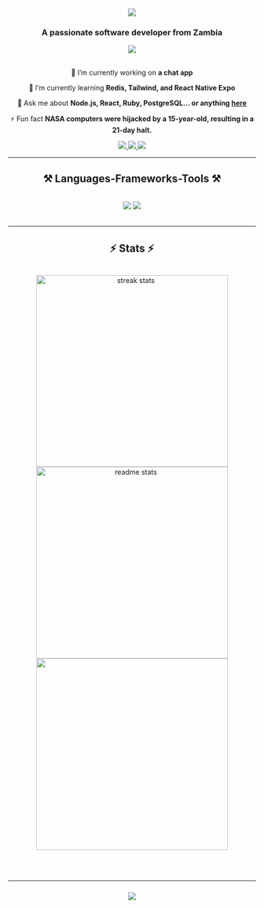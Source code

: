 <h1  align="center">
    <img src="https://readme-typing-svg.herokuapp.com/?font=Righteous&size=35&center=true&vCenter=true&width=500&height=70&duration=4000&lines=Hi+There!+👋;+I'm+Richard+Sikaonga!;" />
</h1>
<h3 align="center">A passionate software developer from Zambia</h3>
<div  align="center">
 <img align="center" src="https://github.com/richie1988/richie1988/assets/97953658/e8d2bca5-f370-42b5-897c-df546942c65d"/>
</div>

<br/>
<div align="center">
 
 🔭 I’m currently working on **a chat app**
 
 🌱 I’m currently learning **Redis, Tailwind, and React Native Expo**

 💬 Ask me about **Node.js, React, Ruby, PostgreSQL... or anything [here](https://github.com/richie1988/My-Portfolio/issues)**

 ⚡ Fun fact **NASA computers were hijacked by a 15-year-old, resulting in a 21-day halt.**
 
 </div>
 
<div align="center"> 
  <a href="richiessikaonga@gmail.com">
    <img src="https://img.shields.io/badge/Gmail-333333?style=for-the-badge&logo=gmail&logoColor=red" />
  </a>
  <a href="https://www.linkedin.com/in/richard-sikaonga-039940275/" target="_blank">
    <img src="https://img.shields.io/badge/LinkedIn-0077B5?style=for-the-badge&logo=linkedin&logoColor=white" target="_blank" />
  </a>
  <a href="https://richie1988.github.io/My-Portfolio/" target="_blank">
     <img src="https://img.shields.io/badge/Portfolio-FF5722?style=for-the-badge&logo=todoist&logoColor=white" target="_blank" /> <!-- sqlite, safari, google-chrome are other good icon options -->
  </a>
</div>

 <hr/>
 
<h2 align="center">⚒️ Languages-Frameworks-Tools ⚒️</h2>
<br/>
<div align="center">
    <img src="https://skillicons.dev/icons?i=react,bootstrap,mui,html,css,vscode,github,figma,tailwind,git,r" />
    <img src="https://skillicons.dev/icons?i=nodejs,ruby,javascript,typescript,express,firebase,postman,redux,sass,postgresql,mysql,flask" /><br>
</div>

<br/>
<hr/>

<h2 align="center">⚡ Stats ⚡</h2>
<br>
<div align=center>
  <img width=390 src="https://github-readme-streak-stats-salesp07.vercel.app/?user=richie1988&count_private=true&theme=react&border_radius=10" alt="streak stats"/>
  <img width=390 src="https://github-readme-stats.vercel.app/api?username=richie1988&count_private=true&show_icons=true&theme=react&rank_icon=github&border_radius=10" alt="readme stats" />
  <br/>
    <img width=390 src="https://github-readme-stats.vercel.app/api/top-langs/?username=richie1988&layout=compact&theme=tokyonight"/>
</div>

<br/><br/>
<hr/>

<h3 align="center">
    <img src="https://readme-typing-svg.herokuapp.com/?font=Righteous&size=25&center=true&vCenter=true&width=500&height=70&duration=4000&lines=Thanks+for+visiting!+✌️;+Shoot+me+a+message+on+Linkedin!;I'm+always+down+to+collab+:)">
</h3>

<br/>

